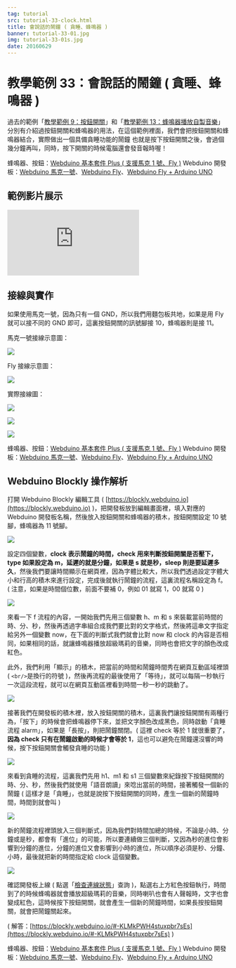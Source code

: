 ```yaml
---
tag: tutorial
src: tutorial-33-clock.html
title: 會說話的鬧鐘 ( 貪睡、蜂鳴器 )
banner: tutorial-33-01.jpg
img: tutorial-33-01s.jpg
date: 20160629
---
```


<!-- @@master  = ../../_layout.html-->

<!-- @@block  =  meta-->

<title>教學範例 33：會說話的鬧鐘 ( 貪睡、蜂鳴器 ) :::: Webduino = Web × Arduino</title>

<meta name="description" content="過去的範例分別有介紹過按鈕開關和蜂鳴器的用法，在這個範例裡面，我們會把按鈕開關和蜂鳴器結合，實際做出一個具備貪睡功能的鬧鐘，也就是按下按鈕開關之後，會過個幾分鐘再叫，同時，按下開關的時候電腦還會發音報時喔！">

<meta itemprop="description" content="過去的範例分別有介紹過按鈕開關和蜂鳴器的用法，在這個範例裡面，我們會把按鈕開關和蜂鳴器結合，實際做出一個具備貪睡功能的鬧鐘，也就是按下按鈕開關之後，會過個幾分鐘再叫，同時，按下開關的時候電腦還會發音報時喔！">

<meta property="og:description" content="過去的範例分別有介紹過按鈕開關和蜂鳴器的用法，在這個範例裡面，我們會把按鈕開關和蜂鳴器結合，實際做出一個具備貪睡功能的鬧鐘，也就是按下按鈕開關之後，會過個幾分鐘再叫，同時，按下開關的時候電腦還會發音報時喔！">

<link rel="canonical" href="https://tutorials.webduino.io/zh-tw/docs/useful/component/buzzer-clock.html">

<meta property="og:title" content="教學範例 33：會說話的鬧鐘 ( 貪睡、蜂鳴器 )" >

<meta property="og:url" content="https://webduino.io/tutorials/tutorial-33-clock.html">

<meta property="og:image" content="https://webduino.io/img/tutorials/tutorial-33-01s.jpg">

<meta itemprop="image" content="https://webduino.io/img/tutorials/tutorial-33-01s.jpg">

<include src="../_include-tutorials.html"></include>

<!-- @@close-->

<!-- @@block  =  preAndNext-->

<include src="../_include-tutorials-content.html"></include>

<!-- @@close-->

<!-- @@block  =  tutorials-->

# 教學範例 33：會說話的鬧鐘 ( 貪睡、蜂鳴器 )

過去的範例「[教學範例 9：按鈕開關](https://webduino.io/tutorials/tutorial-09-button-led.html)」和「[教學範例 13：蜂鳴器播放自製音樂](https://webduino.io/tutorials/tutorial-13-buzzer.html)」分別有介紹過按鈕開關和蜂鳴器的用法，在這個範例裡面，我們會把按鈕開關和蜂鳴器結合，實際做出一個具備貪睡功能的鬧鐘 也就是按下按鈕開關之後，會過個幾分鐘再叫，同時，按下開關的時候電腦還會發音報時喔！ 

<div class="buy-this">
	<span>蜂鳴器、按鈕：<a href="https://webduino.io/buy/webduino-package-plus.html" target="_blank">Webduino 基本套件 Plus ( 支援馬克 1 號、Fly )</a></span>
	<span>Webduino 開發板：<a href="https://webduino.io/buy/component-webduino-v1.html" target="_blank">Webduino 馬克一號</a>、<a href="https://webduino.io/buy/component-webduino-fly.html" target="_blank">Webduino Fly</a>、<a href="https://webduino.io/buy/component-webduino-uno-fly.html" target="_blank">Webduino Fly + Arduino UNO</a></span>
</div>

## 範例影片展示

<iframe class="youtube" src="https://www.youtube.com/embed/BEDgC5iAnCo" frameborder="0" allowfullscreen></iframe>

## 接線與實作

如果使用馬克一號，因為只有一個 GND，所以我們用麵包板共地，如果是用 Fly 就可以接不同的 GND 即可，這裏按鈕開關的訊號腳接 10，蜂鳴器則是接 11。

馬克一號接線示意圖：

![](../img/tutorials/tutorial-33-02.jpg)

Fly 接線示意圖：

![](../img/tutorials/tutorial-33-02-fly.jpg)

實際接線圖：

![](../img/tutorials/tutorial-33-03.jpg)

![](../img/tutorials/tutorial-33-04.jpg)

![](../img/tutorials/tutorial-33-05.jpg)

<div class="buy-this">
	<span>蜂鳴器、按鈕：<a href="https://webduino.io/buy/webduino-package-plus.html" target="_blank">Webduino 基本套件 Plus ( 支援馬克 1 號、Fly )</a></span>
	<span>Webduino 開發板：<a href="https://webduino.io/buy/component-webduino-v1.html" target="_blank">Webduino 馬克一號</a>、<a href="https://webduino.io/buy/component-webduino-fly.html" target="_blank">Webduino Fly</a>、<a href="https://webduino.io/buy/component-webduino-uno-fly.html" target="_blank">Webduino Fly + Arduino UNO</a></span>
</div>

## Webduino Blockly 操作解析

打開 Webduino Blockly 編輯工具 ( [https://blockly.webduino.io](https://blockly.webduino.io) )，把開發板放到編輯畫面裡，填入對應的 Webduino 開發板名稱，然後放入按鈕開關和蜂鳴器的積木，按鈕開關設定 10 號腳，蜂鳴器為 11 號腳。

![](../img/tutorials/tutorial-33-06.jpg)

設定四個變數，**clock 表示鬧鐘的時間，check 用來判斷按鈕開關是否壓下，type 如果設定為 m，延遲的就是分鐘，如果是 s 就是秒，sleep 則是要延遲多久**，然後我們要讓時間顯示在網頁裡，因為字體比較大，所以我們透過設定字體大小和行高的積木來進行設定，完成後就執行鬧鐘的流程，這裏流程名稱設定為 f。( 注意，如果是時間個位數，前面不要補 0，例如 01 就寫 1，00 就寫 0 )

![](../img/tutorials/tutorial-33-07.jpg)

來看一下 f 流程的內容，一開始我們先用三個變數 h、m 和 s 來裝載當前時間的時、分、秒，然後再透過字串組合成我們要比對的文字格式，然後將這串文字指定給另外一個變數 now，在下面的判斷式我們就會比對 now 和 clock 的內容是否相同，如果相同的話，就讓蜂鳴器播放超級瑪莉的音樂，同時也會把文字的顏色改成紅色。

此外，我們利用「顯示」的積木，把當前的時間和鬧鐘時間秀在網頁互動區域裡頭 ( `<br/>`是換行的符號 )，然後再流程的最後使用了「等待」，就可以每隔一秒執行一次這段流程，就可以在網頁互動區裡看到時間一秒一秒的跳動了。

![](../img/tutorials/tutorial-33-08.jpg)

接著我們在開發板的積木裡，放入按鈕開關的積木，這裏我們讓按鈕開關有兩種行為，「按下」的時候會把蜂鳴器停下來，並把文字顏色改成黑色，同時啟動「貪睡流程 alarm」，如果是「長按」，則把鬧鐘關閉。( 這裡 check 等於 1 就很重要了，**因為 check 只有在鬧鐘啟動的時候才會等於 1**，這也可以避免在鬧鐘還沒響的時候，按下按鈕開關會觸發貪睡的功能 )

![](../img/tutorials/tutorial-33-09.jpg)

來看到貪睡的流程，這裏我們先用 h1、m1 和 s1 三個變數來紀錄按下按鈕開關的時、分、秒，然後我們就使用「語音朗讀」來唸出當前的時間，接著觸發一個新的鬧鐘 ( 這樣才是「貪睡」，也就是說按下按鈕開關的同時，產生一個新的鬧鐘時間，時間到就會叫 )

![](../img/tutorials/tutorial-33-10.jpg)

新的鬧鐘流程裡頭放入三個判斷式，因為我們對時間加總的時候，不論是小時、分鐘或是秒，都會有「進位」的可能，所以要連續做三個判斷，又因為秒的進位會影響到分鐘的進位，分鐘的進位又會影響到小時的進位，所以順序必須是秒、分鐘、小時，最後就把新的時間指定給 clock 這個變數。

![](../img/tutorials/tutorial-33-11.jpg)

確認開發板上線 ( 點選「[檢查連線狀態](https://webduino.io/device.html)」查詢 )，點選右上方紅色按鈕執行，時間到了的時候蜂鳴器就會播放超級瑪莉的音樂，同時喇叭也會有人聲報時，文字也會變成紅色，這時候按下按鈕開關，就會產生一個新的鬧鐘時間，如果長按按鈕開關，就會把鬧鐘關起來。

( 解答：[https://blockly.webduino.io/#-KLMkPWH4stuxpbr7sEs](https://blockly.webduino.io/#-KLMkPWH4stuxpbr7sEs) )


<div class="buy-this">
	<span>蜂鳴器、按鈕：<a href="https://webduino.io/buy/webduino-package-plus.html" target="_blank">Webduino 基本套件 Plus ( 支援馬克 1 號、Fly )</a></span>
	<span>Webduino 開發板：<a href="https://webduino.io/buy/component-webduino-v1.html" target="_blank">Webduino 馬克一號</a>、<a href="https://webduino.io/buy/component-webduino-fly.html" target="_blank">Webduino Fly</a>、<a href="https://webduino.io/buy/component-webduino-uno-fly.html" target="_blank">Webduino Fly + Arduino UNO</a></span>
</div>


<!-- @@close-->